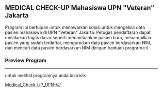 ## MEDICAL CHECK-UP Mahasiswa UPN "Veteran" Jakarta

Program ini bertujuan untuk menawarkan solusi untuk mengelola data pasien mahasiswa di UPN "Veteran" Jakarta. Petugas pendaftaran dapat melakukan tugas dasar seperti menambahkan pasien baru, menampilkan pasien yang sudah terdaftar, mengurutkan data pasien berdasarkan NIM, dan mencari data pasien berdasarkan NIM dengan bantuan program ini.

### Preview Program
---
untuk melihat programnya anda bisa klik

[Medical_Check-UP_UPN-VJ](https://replit.com/@neorival67/Latian-Seq-and-bin-Search)
